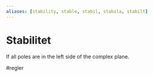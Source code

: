```yaml
---
aliases: [stability, stable, stabil, stabila, stabilt]
---
```

# Stabilitet
If all poles are in the left side of the complex plane.

#regler